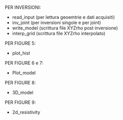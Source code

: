 PER INVERSIONI:
- read_input (per lettura geoemtrie e dati acquisiti)
- inv_joint (per inversioni singole e per joint)
- write_model (scrittura file XYZrho post inversione)
- interp_grid (scrittura file XYZrho interpolato)

PER FIGURE 5:
- plot_hist

PER FIGURE 6 e 7:
- Plot_model

PER FIGURE 8:
- 3D_model

PER FIGURE 9:
- 2d_resistivity
